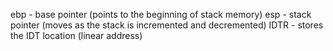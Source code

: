 ebp - base pointer (points to the beginning of stack memory)
esp - stack pointer (moves as the stack is incremented and decremented)
IDTR - stores the IDT location (linear address)
